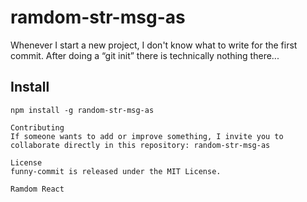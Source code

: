 # ramdom-str-msg-as

Whenever I start a new project, I don't know what to write for the first commit. After doing a “git init” there is technically nothing there...

## Install

```npm
npm install -g random-str-msg-as

Contributing
If someone wants to add or improve something, I invite you to collaborate directly in this repository: random-str-msg-as

License
funny-commit is released under the MIT License.

Ramdom React
